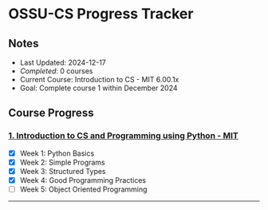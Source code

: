 # OSSU-CS Progress Tracker

## Notes
- Last Updated: 2024-12-17
- *Completed*: 0 courses
- Current Course: Introduction to CS - MIT 6.00.1x
- Goal: Complete course 1 within December 2024

## Course Progress

### [1. Introduction to CS and Programming using Python - MIT](https://learning.edx.org/course/course-v1:MITx+6.00.1x+2T2018/home)
- [x] Week 1: Python Basics
- [x] Week 2: Simple Programs
- [x] Week 3: Structured Types
- [x] Week 4: Good Programming Practices
- [ ] Week 5: Object Oriented Programming

---